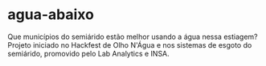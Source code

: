 # agua-abaixo

Que municípios do semiárido estão melhor usando a água nessa estiagem? Projeto iniciado no Hackfest de Olho N'Água e nos sistemas de esgoto do semiárido, promovido pelo Lab Analytics e INSA. 
